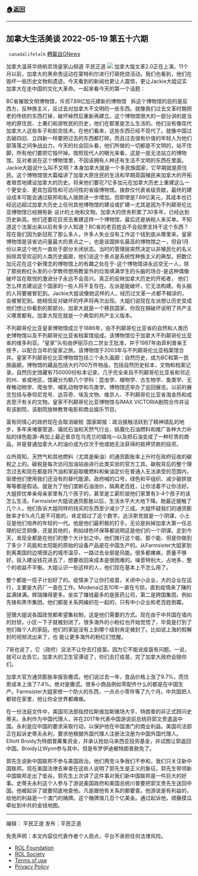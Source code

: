 ###  [:house:返回](README.md)
---


## 加拿大生活美谈 2022-05-19 第五十六期
` canadalifetalk` [轉載自GNews](https://gnews.org/zh-hans/2605115/)

加拿大温哥华扬帆农场皇家山频道    平民正道
 ![](https://assets.gnews.org/wp-content/uploads/2022/05/1_cr_1653562112.jpg) 
加拿大版文革2.0正在上演。11个月以前，加拿大的黑命贵运动在蒙特利尔进行打砸抢烧活动。我们也看到，他们在毁坏一些历史文物和遗迹。今天看到的新闻也更让人震惊，更让Jackie大姐证实加拿大在走中国的文化大革命。一起来看今天的第一个话题：
 
BC省摧毁文明博物馆，斥资7.89亿加元建新的博物馆   拆这个博物馆的目的是反西方，反种族主义，反过去对加拿大不文明的一些东西。就像我们过去文革时期把老的传统的东西打掉，破坏掉然后重新再建立。这个博物馆很大的一部分讲的是当地的原住民、土著们和游牧民的历史，他们在那里是怎么生活的。他们没有像现代加拿大人这些车子和航空技术。在他们看来，这些东西已经不现代了。就像中国过去破四旧、立四新一样要把过去的东西都打碎。而且过去很有价值的年轻人为他们部落落之间争战出力。今天的社会回头看，他们所做的一切都是不文明的，站不住脚，所有他们要把它毁坏掉。按照现代人的眼光来看，这是一座无法站立的博物馆。反对者说在这个博物馆里，不因该拥有人种还有生活不文明的东西在里面。Jackie大姐说什么叫不文明？本身加拿大就是一个多民族国家，它早期就是原住民。这个博物馆很大篇幅讲了加拿大原住民的生活和早期英国殖民来加拿大的开拓者艰苦地建设加拿大的历史。将来他们要花7亿多加元在加拿大历史上重建这么一个更安全、更具包容性和可访问性的省级博物馆。拨款仅代表省级贡献，最终的建设成本可能会通过联邦和私人拨款进一步增加。但即使是7.89亿美元，其成本也已经远远超过加拿大历史上任何其他博物馆的建设或扩建—尤其是因为不列颠哥伦比亚博物馆已经拥有新 设计的土地和文物。加拿大的债务积累了30多年，已经达到历史新高。他们还要花巨资去重建这样一个博物馆，最后还是纳税人来买单。不知道这个法案出来以后有多少人知道？BC省的老百姓会不会投票支持干这个东西？现在我们因为新冠死了那么多人，许多人失业没有工作这个钱到底从哪里来。皇家博物馆是该省访问量最大的景点之一，也是该国排名最高的博物馆之一，但自1月份以来这个地方一直处于部分关闭状态。当时的管理层突然决定以非殖民化的名义拆除其受欢迎的人类历史画廊，他们说这个景点是系统性种族主义的典型。把数亿加元花在这个新理念的博物馆上的有趣之处在于-这个博物馆讲永远空无一人，除了那些粉红头发的小学教师想用教室外的垃圾填满学生的头脑的场合-是这种偶像破坏旨在取悦的激进分子永远不会高兴。真正的反映加拿大历史的开拓者， 他们怎么样去建设这个国家的一些人将不复存在。左派是能破坏，它无法构建。有头脑的人将要被冒犯到。Jackie大姐说像她这样的人，经历过文革一点都不糊涂的，会被冒犯到。她相信反对破坏的呼声将再次出现。大姐们说现在左派想让历史变成他们想让你看到的那部分。加拿大就是一个移民国家，你现在搞破坏说明了共产主义哪里都有。加拿大现在就是一个典型的共产主义版本。
 
不列颠哥伦比亚皇家博物馆成立于1886年，由不列颠哥伦比亚省的自然和人类历史博物馆以及不列颠哥伦比亚省档案馆组成。该博物馆位于加拿大不列颠哥伦比亚省的维多利亚。“皇家”头衔由伊丽莎白二世女王批准，并于1987年由菲利普亲王授予，以配合当年的皇家之旅。该博物馆于2003年与不列颠哥伦比亚档案馆合并。皇家不列颠哥伦比亚博物馆包括三个永久画廊：自然历史，成为BC和第一民族画廊。博物馆的藏品包括大约700万件物品，包括自然历史标本，文物和档案记录。自然历史馆藏有750000份标本记录，几乎完全来自不列颠哥伦比亚省和邻近的州、省或地区。馆藏分为额八个学科：昆虫学、植物学、古生物学、鱼类学、无脊椎动物学、爬虫学、哺乳动物学和鸟类学。博物馆还举办了巡回展览。以前的展览包括与泰坦尼克号、达芬奇、埃及文物、维京人、不列颠哥伦比亚省淘金热和成吉思汗有关的文物。皇家不列颠哥伦比亚博物馆与IMAX VICTORIA剧院合作并设有该剧院，该剧院放映教育电影和商业娱乐节目。
 
富有同情心的政府现在会取消碳税  国家邮报：政治接触活跃到了精神错乱的地步，多年来堵塞管道、骚扰石油和天然气行业、妖魔化石油燃料和推广各种大力补贴的绿色能源-再加上最近普京在乌克兰的嬉戏—以及把石油变成了一种珍贵的商品，并是普通加拿大人的油价成为仅次于他或她无法获得的抵押贷款的投资。
 
众所周知，天然气和其他燃料（尤其是柴油）的通货膨胀率上升时在政府征收的碳税之上的。碳税是每次访问加油站由进行此类实验的官方工具。碳税背后的整个理念过去和现在都是将汽油和家庭取暖燃料和柴油定价在普通人无法承受的范围内，驱使他们使用我们还没有的替代能源。政府喊的口号，绿色和平组织、减少碳排放等等都是假话。就是为了他们垄断石油涨价，隔离老百姓，让你活着不让你活好。大姐担忧单亲母亲家里有几个孩子的，甚至是工薪阶层他们家里有3-4个孩子的该怎么生活。Farmsister大姐说通货膨胀以后，生活水平大大地下降。她最近接触了几个人，他们告诉大姐同样的钱买的东西至少减少了三成。大姐怀疑我们的通货膨胀率才6%点几是不可能的，肯定超过了这个数字。达沃斯党就是一个阴谋，小土豆是他们培养的年轻的一代。他是他们最积极的打手。无论是拆掉加拿大第一任总理的纪念铜像，还是其他的，例如绿色环保等都说明这是他们的一个阴谋。走到今天，发现全都是在他们的整个大计划之中。他们推行这个能、那个能、但是你做到了多少？风能和太阳能的原始的设备产品是在中国生产的。从Farmsister大姐家到到离美国的边境很近的城市温莎，一路过去全部是风能。很多都瘫痪，质量不够好。投入建设钱花进去了，想要收回来成本是很困难的。噪音特别大，占地多，整个的收益不平衡。大姐认识一些这样的人，他们现在基本上不怎么用了。
 
整个都是一揽子计划好了的。疫情来了让你打疫苗，关闭中小企业，大的企业在运行，主要是大药厂一直在工作。Modena过去10年一直在亏损，直到疫情来了赚的盆满钵满。辉瑞赚得更多。坐实了赚钱最多的是医药公司，第二是跨国集团，例如先锋和黑市集团。他们都是关系网编织在一起的，只有中小企业和老百姓倒霉。
 
翌珊大姐说各国政党都希望集权制，这是他们需要的方式。现在由于中共国在墙内的封锁，小区一下子就被封闭了。很多海外的小粉红也开始觉悟了，毕竟是打到了他们每个人的家庭。他们的家庭没有上到哪个级别肯定被封了。比如说上海的假解封的视频流出来了，也 能让更多海外的粉红们觉醒。
 
7哥也说了，它（政府）没法不让你去打疫苗。因为它不能说疫苗有问题。一说，就可以去告它。加拿大的卫生官谭说了，你们去打疫苗，完了加拿大政府会赔你们。
 
加拿大官方通货膨胀率报告撒谎。他们说过去一年，食品价格上涨了9.7%，而住房成本上涨了7.4%。绝对是撒谎。很多小商品例如零配件什么的都是在中国生产。Farmsister大姐家修一个防火的东西，一点点小零件等了九个月。中共国把人都锁在家里，他让你全世界都瘫痪。
 
在一份法庭文件中，美国司法部指控拉斯维加斯赌场大亨、特朗普的非正式顾问史蒂夫。永利作为中国代理人，并在2017年代表中国游说前总统将郭文贵遣返中国。永利是应中国的要求采取行动，以保护他在中国澳门的商业利益。美国司法部正在起诉史蒂夫永利，要求他根据外国代理人注册法注册为中国外国代理人。Elliott Broidy为特朗普筹集资金，并承认抢劫马来西亚投资基金，并试图让郭返回中国。Broidy让Wynn参与其中。但是布罗伊迪被特朗普赦免了。
 
郭先生说新中国联邦不参与美国政治。他们两党斗争我们不参和，我们只关注新中国联邦。现在美国法律去审查在这些人说明了郭先生是正义的象征。郭先生带领新中国联邦走出了低谷。郭先生上次讲了这件事对我们新中国联邦是一件巨大的好事。史蒂夫永利这个人参与了游说美国政府和美国总统川普要把郭文贵先生送回中国。他被起诉了就要彻底地查他。凡是跟他有关系的都要查。他游说是有利益的，给他的利益是一个澳门的赌牌。这个赌牌值几百个亿美金。通过起诉他，顺藤摸瓜牵扯到中共的金钱地图。
 
* * *
 
编辑： 平民正道       发布：平民正道

免责声明：本文内容仅代表作者个人观点，平台不承担任何法律风险。
  
- [ROL Foundation](https://rolfoundation.org/)
- [ROL Society](https://rolsociety.org/)
- [Terms of use](https://gnews.org/terms-of-use-3/)
- [Privacy Policy](https://gnews.org/privacy-policy/)
